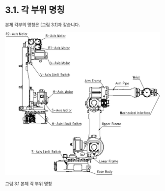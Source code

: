 ﻿# 3.1. 각 부위 명칭

본체 각부의 명칭은 [그림 3.1]과 같습니다.


![](../_assets/그림_3.1_본체_각_부위_명칭.png)

그림 3.1 본체 각 부위 명칭

